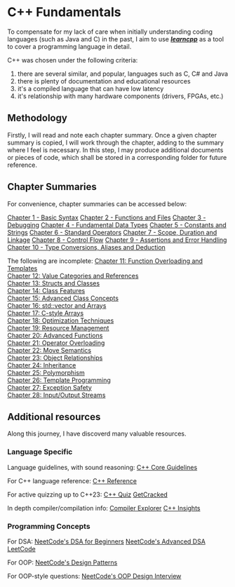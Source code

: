 # C++ Fundamentals

To compensate for my lack of care when initially understanding coding languages (such as Java and C) in the past, I aim to use [***learncpp***](https://www.learncpp.com) as a tool to cover a programming language in detail.

C++ was chosen under the following criteria:

1. there are several similar, and popular, languages such as C, C# and Java
2. there is plenty of documentation and educational resources
3. it's a compiled language that can have low latency
4. it's relationship with many hardware components (drivers, FPGAs, etc.)

## Methodology

Firstly, I will read and note each chapter summary. Once a given chapter summary is copied, I will work through the chapter, adding to the summary where I feel is necessary. In this step, I may produce additional documents or pieces of code, which shall be stored in a corresponding folder for future reference.

## Chapter Summaries

For convenience, chapter summaries can be accessed below:

[Chapter 1 - Basic Syntax](chaps/chap01_basic_syntax.md)
[Chapter 2 - Functions and Files](chaps/chap02_func_n_files.md)
[Chapter 3 - Debugging](chaps/chap03_debugging.md)
[Chapter 4 - Fundamental Data Types](chaps/chap04_fundamental_data_types.md)
[Chapter 5 - Constants and Strings](chaps/chap05_const_n_string.md)
[Chapter 6 - Standard Operators](chaps/chap06_operators.md)
[Chapter 7 - Scope, Duration and Linkage](chaps/chap07_scope_duration_linkage.md)
[Chapter 8 - Control Flow](chaps/chap08_control_flow.md)
[Chapter 9 - Assertions and Error Handling](chaps/chap09_testing.md)
[Chapter 10 - Type Conversions, Aliases and Deduction](chaps/chap10_type_conversion_alias_deduct.md)

The following are incomplete:
[Chapter 11: Function Overloading and Templates]()  
[Chapter 12: Value Categories and References]()  
[Chapter 13: Structs and Classes]()  
[Chapter 14: Class Features]()  
[Chapter 15: Advanced Class Concepts]()  
[Chapter 16: std::vector and Arrays]()  
[Chapter 17: C-style Arrays]()  
[Chapter 18: Optimization Techniques]()  
[Chapter 19: Resource Management]()  
[Chapter 20: Advanced Functions]()  
[Chapter 21: Operator Overloading]()  
[Chapter 22: Move Semantics]()  
[Chapter 23: Object Relationships]()  
[Chapter 24: Inheritance]()  
[Chapter 25: Polymorphism]()  
[Chapter 26: Template Programming]()  
[Chapter 27: Exception Safety]()  
[Chapter 28: Input/Output Streams]()

## Additional resources

Along this journey, I have discoverd many valuable resources.

### Language Specific

Language guidelines, with sound reasoning:
[C++ Core Guidelines](https://isocpp.github.io/CppCoreGuidelines/CppCoreGuidelines#S-introduction)

For C++ language reference:
[C++ Reference](https://en.cppreference.com/w/)

For active quizzing up to C++23:
[C++ Quiz](https://cppquiz.org/)
[GetCracked](https://getcracked.io/homepage)

In depth compiler/compilation info:
[Compiler Explorer](https://godbolt.org/)
[C++ Insights](https://cppinsights.io/)

### Programming Concepts

For DSA:
[NeetCode's DSA for Beginners](https://neetcode.io/courses/dsa-for-beginners/0)
[NeetCode's Advanced DSA](https://neetcode.io/courses/advanced-algorithms/0)
[LeetCode](https://leetcode.com/problemset/)

For OOP:
[NeetCode's Design Patterns](https://neetcode.io/courses/design-patterns/0)

For OOP-style questions:
[NeetCode's OOP Design Interview](https://neetcode.io/courses/ood-interview/0)





